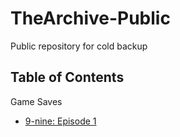 # TheArchive-Public
Public repository for cold backup

## Table of Contents

Game Saves

* [9-nine: Episode 1](GameSaves/9-nine-:Episode%201)
